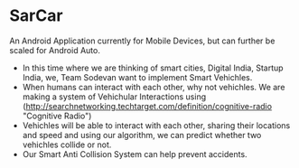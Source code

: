 # SarCar
An Android Application currently for Mobile Devices, but can further be scaled for Android Auto.
* In this time where we are thinking of smart cities, Digital India, Startup India, we, Team Sodevan want to implement Smart Vehichles.
* When humans can interact with each other, why not vehichles. We are making a system of Vehichular Interactions using (http://searchnetworking.techtarget.com/definition/cognitive-radio "Cognitive Radio")
* Vehichles will be able to interact with each other, sharing their locations and speed and using our algorithm, we can predict whether two vehichles collide or not.
* Our Smart Anti Collision System can help prevent accidents.
